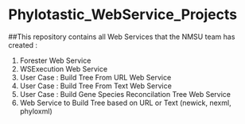 # Phylotastic_WebService_Projects
##This repository contains all Web Services that the NMSU team has created :
1. Forester Web Service 
2. WSExecution Web Service
3. User Case : Build Tree From URL Web Service
4. User Case : Build Tree From Text Web Service
5. User Case : Build Gene Species Reconcilation Tree Web Service
6. Web Service to Build Tree based on URL or Text (newick, nexml, phyloxml)

